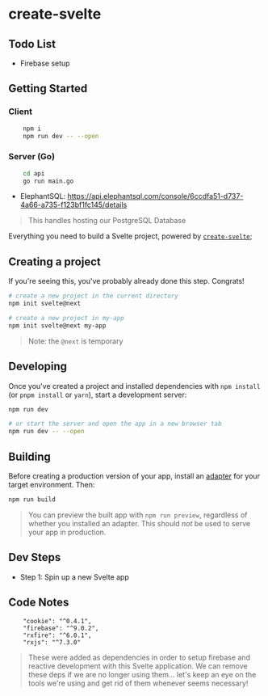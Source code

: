 # create-svelte

## Todo List

-   Firebase setup

## Getting Started

### Client

```bash
	npm i
	npm run dev -- --open
```

### Server (Go)

```bash
	cd api
	go run main.go
```

-   ElephantSQL: https://api.elephantsql.com/console/6ccdfa51-d737-4a66-a735-f123bf1fc145/details

> This handles hosting our PostgreSQL Database

Everything you need to build a Svelte project, powered by [`create-svelte`](https://github.com/sveltejs/kit/tree/master/packages/create-svelte);

## Creating a project

If you're seeing this, you've probably already done this step. Congrats!

```bash
# create a new project in the current directory
npm init svelte@next

# create a new project in my-app
npm init svelte@next my-app
```

> Note: the `@next` is temporary

## Developing

Once you've created a project and installed dependencies with `npm install` (or `pnpm install` or `yarn`), start a development server:

```bash
npm run dev

# or start the server and open the app in a new browser tab
npm run dev -- --open
```

## Building

Before creating a production version of your app, install an [adapter](https://kit.svelte.dev/docs#adapters) for your target environment. Then:

```bash
npm run build
```

> You can preview the built app with `npm run preview`, regardless of whether you installed an adapter. This should _not_ be used to serve your app in production.

## Dev Steps

-   Step 1: Spin up a new Svelte app

## Code Notes

```
	"cookie": "^0.4.1",
	"firebase": "^9.0.2",
	"rxfire": "^6.0.1",
	"rxjs": "^7.3.0"
```

> These were added as dependencies in order to setup firebase and reactive development with this Svelte application. We can remove these deps if we are no longer using them... let's keep an eye on the tools we're using and get rid of them whenever seems necessary!
